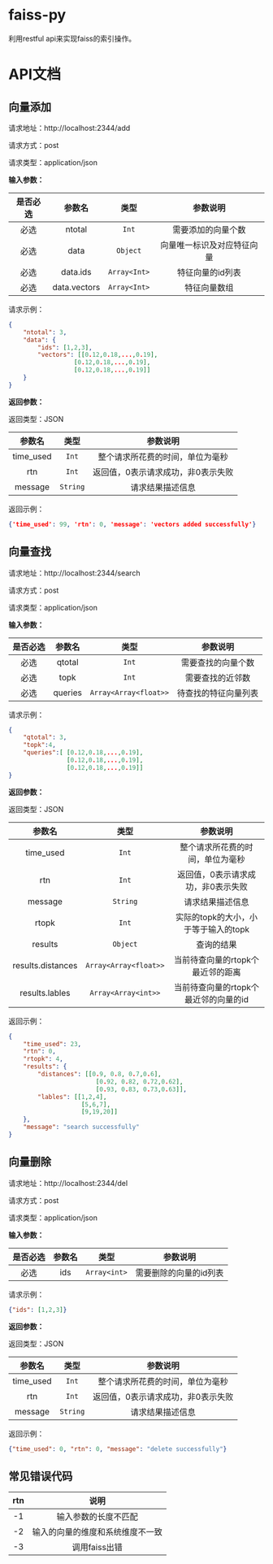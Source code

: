 # faiss-py

利用restful api来实现faiss的索引操作。

# API文档

## 向量添加

请求地址：http://localhost:2344/add

请求方式：post

请求类型：application/json

**输入参数：**

| 是否必选 | 参数名 | 类型 | 参数说明 |
| :------: | :----: | :--: | :------: |
| 必选 | ntotal | `Int` | 需要添加的向量个数 |
| 必选 | data | `Object` | 向量唯一标识及对应特征向量 |
| 必选 |  data.ids | `Array<Int>` | 特征向量的id列表 |
| 必选 |  data.vectors | `Array<Int>` | 特征向量数组 |

请求示例：

``` json
{
    "ntotal": 3,
    "data": {
        "ids": [1,2,3], 
        "vectors": [[0.12,0.18,...,0.19], 
                  [0.12,0.18,...,0.19], 
                  [0.12,0.18,...,0.19]]
    }
}
```

**返回参数：**

返回类型：JSON

| 参数名 | 类型 | 参数说明 |
| :----: | :--: | :------: |
| time_used | `Int` | 整个请求所花费的时间，单位为毫秒 |
| rtn | `Int` | 返回值，0表示请求成功，非0表示失败 |
| message | `String` | 请求结果描述信息 |

返回示例：

``` json
{'time_used': 99, 'rtn': 0, 'message': 'vectors added successfully'}
```

## 向量查找

请求地址：http://localhost:2344/search

请求方式：post

请求类型：application/json

**输入参数：**

| 是否必选 | 参数名 | 类型 | 参数说明 |
| :------: | :----: | :--: | :------: |
| 必选 | qtotal | `Int` | 需要查找的向量个数 |
| 必选 | topk | `Int` | 需要查找的近邻数 |
| 必选 | queries | `Array<Array<float>>` | 待查找的特征向量列表 |

请求示例：

``` json
{
    "qtotal": 3, 
    "topk":4, 
    "queries":[ [0.12,0.18,...,0.19], 
                [0.12,0.18,...,0.19], 
                [0.12,0.18,...,0.19]]
}
```

**返回参数：**

返回类型：JSON

| 参数名 | 类型 | 参数说明 |
| :----: | :--: | :------: |
| time_used | `Int` | 整个请求所花费的时间，单位为毫秒 |
| rtn | `Int` | 返回值，0表示请求成功，非0表示失败 |
| message | `String` | 请求结果描述信息 |
| rtopk | `Int` | 实际的topk的大小，小于等于输入的topk
| results | `Object` | 查询的结果 |
| results.distances | `Array<Array<float>>` | 当前待查向量的rtopk个最近邻的距离
| results.lables | `Array<Array<int>>` | 当前待查向量的rtopk个最近邻的向量的id

返回示例：

``` json
{
	"time_used": 23, 
	"rtn": 0, 
	"rtopk": 4,
	"results": {
		"distances": [[0.9, 0.8, 0.7,0.6],
						[0.92, 0.82, 0.72,0.62],
						[0.93, 0.83, 0.73,0.63]], 
		"lables": [[1,2,4],
					[5,6,7],
					[9,19,20]]
	},
	"message": "search successfully"
}
```

## 向量删除

请求地址：http://localhost:2344/del

请求方式：post

请求类型：application/json

**输入参数：**

| 是否必选 | 参数名 | 类型 | 参数说明 |
| :------: | :----: | :--: | :------: |
| 必选 | ids | `Array<int>` | 需要删除的向量的id列表 |

请求示例：

``` json
{"ids": [1,2,3]}
```

**返回参数：**

返回类型：JSON

| 参数名 | 类型 | 参数说明 |
| :----: | :--: | :------: |
| time_used | `Int` | 整个请求所花费的时间，单位为毫秒 |
| rtn | `Int` | 返回值，0表示请求成功，非0表示失败 |
| message | `String` | 请求结果描述信息 |

返回示例：

``` json
{"time_used": 0, "rtn": 0, "message": "delete successfully"}
```

## 常见错误代码

| rtn | 说明 |
| :----: | :------: |
| -1 | 输入参数的长度不匹配
| -2 | 输入的向量的维度和系统维度不一致
| -3 | 调用faiss出错
